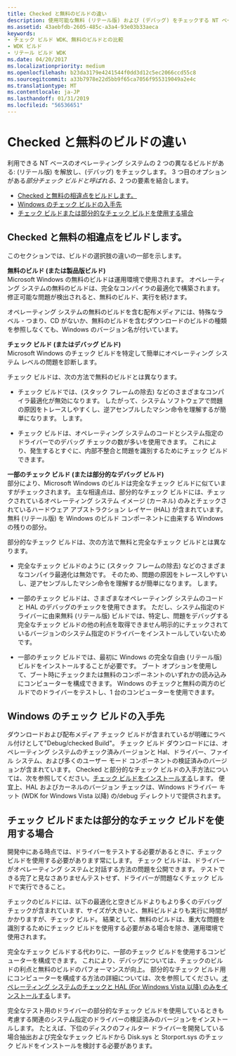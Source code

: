 ```yaml
---
title: Checked と無料のビルドの違い
description: 使用可能な無料 (リテール版) および (デバッグ) をチェックする NT ベースのオペレーティング システムの 2 つの異なるビルドがあります。 2 つの要素を結合する部分的なチェック ビルドと呼ばれる 3 番目のオプションがあります。
ms.assetid: 43aebfdb-2605-485c-a3a4-93e03b33aeca
keywords:
- チェック ビルド WDK、無料のビルドとの比較
- WDK ビルド
- リテール ビルド WDK
ms.date: 04/20/2017
ms.localizationpriority: medium
ms.openlocfilehash: b23da3179e4241544f0dd3d12c5ec2066ccd55c8
ms.sourcegitcommit: a33b7978e22d5bb9f65ca7056f955319049a2e4c
ms.translationtype: MT
ms.contentlocale: ja-JP
ms.lasthandoff: 01/31/2019
ms.locfileid: "56536651"
---
```

# <a name="checked-and-free-build-differences"></a>Checked と無料のビルドの違い


利用できる NT ベースのオペレーティング システムの 2 つの異なるビルドがある: (リテール版) を解放し、(デバッグ) をチェックします。 3 つ目のオプションがある*部分チェック ビルドと呼ばれる*、2 つの要素を結合します。

- [Checked と無料の相違点をビルドします。](#differences-between-the-checked-and-free-builds)
- [Windows のチェック ビルドの入手先](#where-to-find-a-checked-build-of-windows)
- [チェック ビルドまたは部分的なチェック ビルドを使用する場合](#when-to-use-the-checked-build-or-partial-checked-build)

## <a name="differences-between-the-checked-and-free-builds"></a>Checked と無料の相違点をビルドします。


このセクションでは、ビルドの選択肢の違いの一部を示します。

**無料のビルド (または製品版ビルド)**  
Microsoft Windows の無料のビルドは運用環境で使用されます。 オペレーティング システムの無料のビルドは、完全なコンパイラの最適化で構築されます。 修正可能な問題が検出されると、無料のビルド、実行を続けます。

オペレーティング システムの無料のビルドを含む配布メディアには、特殊なラベル - つまり、CD がないか、無料のビルドを含むダウンロードのビルドの種類を参照しなくても、Windows のバージョン名が付いています。

**チェック ビルド (またはデバッグ ビルド)**  
Microsoft Windows のチェック ビルドを特定して簡単にオペレーティング システム レベルの問題を診断します。

チェック ビルドは、次の方法で無料のビルドとは異なります。

- チェック ビルドでは、(スタック フレームの除去) などのさまざまなコンパイラ最適化が無効になります。 したがって、システム ソフトウェアで問題の原因をトレースしやすくし、逆アセンブルしたマシン命令を理解するが簡単になります。 します。

- チェック ビルドは、オペレーティング システムのコードとシステム指定のドライバーでのデバッグ チェックの数が多いを使用できます。 これにより、発生するとすぐに、内部不整合と問題を識別するためにチェック ビルドできます。

**一部のチェック ビルド (または部分的なデバッグ ビルド)**  
部分により、Microsoft Windows のビルドは完全なチェック ビルドに似ていますがチェックされます。 主な相違点は、部分的なチェック ビルドには、チェックされているオペレーティング システム イメージ (カーネル) のみとチェックされているハードウェア アブストラクション レイヤー (HAL) が含まれています。 無料 (リテール版) を Windows のビルド コンポーネントに由来する Windows の残りの部分。

部分的なチェック ビルドは、次の方法で無料と完全なチェック ビルドとは異なります。

-   完全なチェック ビルドのように (スタック フレームの除去) などのさまざまなコンパイラ最適化は無効です。 そのため、問題の原因をトレースしやすいし、逆アセンブルしたマシン命令を理解するが簡単になります。 します。

-   一部のチェック ビルドは、さまざまなオペレーティング システムのコードと HAL のデバッグのチェックを使用できます。 ただし、システム指定のドライバーに由来無料 (リテール版) ビルドでは、特定し、問題をデバッグする完全なチェック ビルドの他の利点を取得できません明示的にチェックされているバージョンのシステム指定のドライバーをインストールしていないためです。

-   一部のチェック ビルドでは、最初に Windows の完全な自由 (リテール版) ビルドをインストールすることが必要です。 ブート オプションを使用して、ブート時にチェックまたは無料のコンポーネントのいずれかの読み込みにコンピューターを構成できます。 Windows のチェックと無料の両方のビルドでのドライバーをテストし、1 台のコンピューターを使用できます。

## <a name="where-to-find-a-checked-build-of-windows"></a>Windows のチェック ビルドの入手先


ダウンロードおよび配布メディア チェック ビルドが含まれているが明確にラベル付けとして"Debug/checked Build"。 チェック ビルド ダウンロードには、オペレーティング システムのチェック済みバージョンと Hal、ドライバー、ファイル システム、および多くのユーザー モード コンポーネントの検証済みのバージョンが含まれています。 Checked と部分的なチェック ビルドの入手方法については、次を参照してください。[チェック ビルドをインストールする](installing-the-checked-build.md)します。 便宜上、HAL およびカーネルのバージョン チェックは、Windows ドライバー キット (WDK for Windows Vista 以降) の/debug ディレクトリで提供されます。

## <a name="when-to-use-the-checked-build-or-partial-checked-build"></a>チェック ビルドまたは部分的なチェック ビルドを使用する場合


開発中にある時点では、ドライバーをテストする必要があるときに、チェック ビルドを使用する必要があります常にします。 チェック ビルドは、ドライバーがオペレーティング システムと対話する方法の問題を公開できます。 テストできる完了と見なさありませんテストせず、ドライバーが問題なくチェック ビルドで実行できること。

チェックのビルドには、以下の最適化と空きビルドよりもより多くのデバッグ チェックが含まれています、サイズが大きいと、無料ビルドよりも実行に時間がかかりますが、チェック ビルド。 結果として、無料のビルドは、重大な問題を識別するためにチェック ビルドを使用する必要がある場合を除き、運用環境で使用されます。

完全なチェック ビルドする代わりに、一部のチェック ビルドを使用するコンピューターを構成できます。 これにより、デバッグについては、チェックのビルドの利点と無料のビルドのパフォーマンスが向上。 部分的なチェック ビルド用にコンピューターを構成する方法の詳細については、次を参照してください。[オペレーティング システムのチェックと HAL (For Windows Vista 以降) のみをインストールする](installing-just-the-checked-operating-system-and-hal--for-windows-vist.md)します。

完全なテスト用のドライバーの部分的なチェック ビルドを使用しているときも考慮する関連のシステム指定のドライバーの検証済みのバージョンをインストールします。 たとえば、下位のディスクのフィルター ドライバーを開発している場合抽出および完全なチェック ビルドから Disk.sys と Storport.sys のチェック ビルドをインストールを検討する必要があります。

 

 





